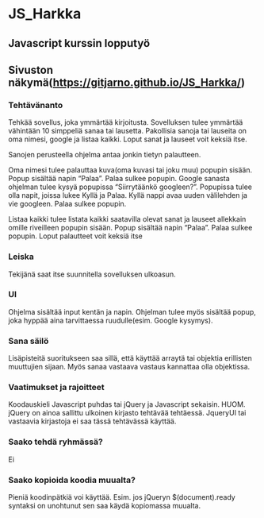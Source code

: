 # JS_Harkka
## Javascript kurssin lopputyö

## Sivuston näkymä(https://gitjarno.github.io/JS_Harkka/)

### Tehtävänanto
Tehkää sovellus, joka ymmärtää kirjoitusta. Sovelluksen tulee ymmärtää vähintään 10 simppeliä sanaa tai lausetta. Pakollisia sanoja tai lauseita on oma nimesi, google ja listaa kaikki. Loput sanat ja lauseet voit keksiä itse.

Sanojen perusteella ohjelma antaa jonkin tietyn palautteen.

Oma nimesi tulee palauttaa kuva(oma kuvasi tai joku muu) popupin sisään. Popup sisältää napin “Palaa”. Palaa sulkee popupin. Google sanasta ohjelman tulee kysyä popupissa “Siirrytäänkö googleen?”. Popupissa tulee olla napit, joissa lukee Kyllä ja Palaa. Kyllä nappi avaa uuden välilehden ja vie googleen. Palaa sulkee popupin.

Listaa kaikki tulee listata kaikki saatavilla olevat sanat ja lauseet allekkain omille riveilleen popupin sisään. Popup sisältää napin “Palaa”. Palaa sulkee popupin. Loput palautteet voit keksiä itse

### Leiska
Tekijänä saat itse suunnitella sovelluksen ulkoasun.

### UI
Ohjelma sisältää input kentän ja napin. Ohjelman tulee myös sisältää popup, joka hyppää aina tarvittaessa ruudulle(esim. Google kysymys).

### Sana säilö
Lisäpisteitä suoritukseen saa sillä, että käyttää arraytä tai objektia erillisten muuttujien sijaan. Myös sanaa vastaava vastaus kannattaa olla objektissa.

### Vaatimukset ja rajoitteet
Koodauskieli
Javascript puhdas tai jQuery ja Javascript sekaisin. HUOM. jQuery on ainoa sallittu ulkoinen kirjasto tehtävää tehtäessä. JqueryUI tai vastaavia kirjastoja ei saa tässä tehtävässä käyttää.

### Saako tehdä ryhmässä?
Ei

### Saako kopioida koodia muualta?
Pieniä koodinpätkiä voi käyttää. Esim. jos jQueryn $(document).ready syntaksi on unohtunut sen saa käydä kopiomassa muualta.
